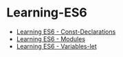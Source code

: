 # Learning-ES6

- [Learning ES6 - Const-Declarations](http://blog.gonzalobarba.com/1-learning-es6-constdeclarations-modules)
- [Learning ES6 - Modules](http://blog.gonzalobarba.com/2-learning-es6-modules)
- [Learning ES6 - Variables-let](http://blog.gonzalobarba.com/3-learning-es6-variables-let)
